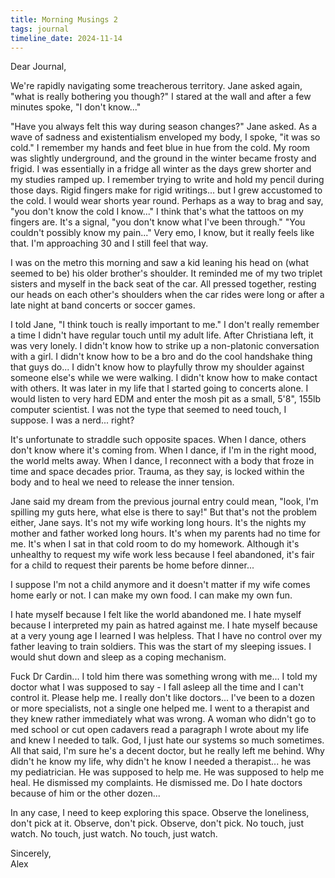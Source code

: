 ```yaml
---
title: Morning Musings 2
tags: journal
timeline_date: 2024-11-14
---
```


Dear Journal,

We're rapidly navigating some treacherous territory. Jane asked again, "what is really bothering you though?" I stared at the wall and after a few minutes spoke, "I don't know..."

"Have you always felt this way during season changes?" Jane asked. As a wave of sadness and existentialism enveloped my body, I spoke, "it was so cold." I remember my 
hands and feet blue in hue from the cold. My room was slightly underground, and the ground in the winter became frosty and frigid. I was essentially in a fridge all winter as the days
grew shorter and my studies ramped up. I remember trying to write and hold my pencil during those days. Rigid fingers make for rigid writings... but I grew accustomed to the cold.
I would wear shorts year round.
Perhaps as a way to brag and say, "you don't know the cold I know..." I think that's what the tattoos on my fingers are. It's a signal, "you don't know what I've been through."
"You couldn't possibly know my pain..." Very emo, I know, but it really feels like that. I'm approaching 30 and I still feel that way.

I was on the metro this morning and saw a kid leaning his head on (what seemed to be) his older brother's shoulder. It reminded me of my two triplet sisters and myself in the back seat
of the car. All pressed together, resting our heads on each other's shoulders when the car rides were long or after a late night at band concerts or soccer games.

I told Jane, "I think touch is really important to me." I don't really remember a time I didn't have regular touch until my adult life. After Christiana left, it was very lonely.
I didn't know how to strike up a non-platonic conversation with a girl. I didn't know how to be a bro and do the cool handshake thing that guys do... I didn't know how to playfully
throw my shoulder against someone else's while we were walking. I didn't know how to make contact with others. It was later in my life that I started going to concerts alone.
I would listen to very hard EDM and enter the mosh pit as a small, 5'8", 155lb computer scientist. I was not the type that seemed to need touch, I suppose. I was a nerd... right?

It's unfortunate to straddle such opposite spaces. When I dance, others don't know where it's coming from. When I dance, if I'm in the right mood, the world melts away.
When I dance, I reconnect with a body that froze in time and space decades prior. Trauma, as they say, is locked within the body and to heal we need to release the inner tension.

Jane said my dream from the previous journal entry could mean, "look, I'm spilling my guts here, what else is there to say!" But that's not the problem either, Jane says.
It's not my wife working long hours. It's the nights my mother and father worked long hours. It's when my parents had no time for me. It's when I sat in that cold room to do my homework.
Although it's unhealthy to request my wife work less because I feel abandoned, it's fair for a child to request their parents be home before dinner...

I suppose I'm not a child anymore and it doesn't matter if my wife comes home early or not. I can make my own food. I can make my own fun.

I hate myself because I felt like the world abandoned me. I hate myself because I interpreted my pain as hatred against me. I hate myself because at a very young age
I learned I was helpless. That I have no control over my father leaving to train soldiers. This was the start of my sleeping issues. I would shut down and sleep
as a coping mechanism.

Fuck Dr Cardin... I told him there was something wrong with me... I told my doctor what I was supposed to say - I fall asleep all the time and I can't
control it. Please help me. I really don't like doctors... I've been to a dozen or more specialists, not a single one helped me. I went to a therapist
and they knew rather immediately what was wrong. A woman who didn't go to med school or cut open cadavers read a paragraph I wrote about my life and knew I needed to
talk. God, I just hate our systems so much sometimes. All that said, I'm sure he's a decent doctor, but he really left me behind. Why didn't he know my life,
why didn't he know I needed a therapist... he was my pediatrician. He was supposed to help me. He was supposed to help me heal. He dismissed my complaints. He dismissed
me. Do I hate doctors because of him or the other dozen...

In any case, I need to keep exploring this space. Observe the loneliness, don't pick at it. Observe, don't pick. Observe, don't pick. 
No touch, just watch. No touch, just watch. No touch, just watch.

Sincerely,\
Alex
